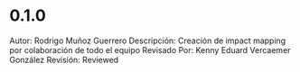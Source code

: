 # 0.1.0

Autor: Rodrigo Muñoz Guerrero
Descripción: Creación de impact mapping por colaboración de todo el equipo
Revisado Por: Kenny Eduard Vercaemer González
Revisión: Reviewed